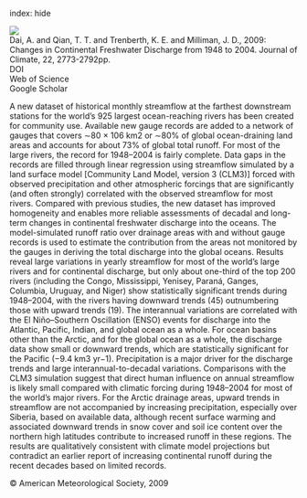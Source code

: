 index: hide

<div class="Citation">
    <div class="Citation-thumb CitationThumb-linked"  data-href="https://doi.org/10.1175/2008jcli2592.1">
      <img src="https://static.claimspace.cloud/climate-study-static/refs/thumbs/2/Dai_et_al_2009-thumb.png" />
    </div>

  <div class="Citation-body">
    <div class="Citation-text">Dai, A. and Qian, T. T. and Trenberth, K. E. and Milliman, J. D., 2009: Changes in Continental Freshwater Discharge from 1948 to 2004. <span class="Article-journal">Journal of Climate, </span><span class="Article-volume">22, </span>2773-2792pp.</div>
    <div class="Citation-links">
      <div class="CitationLink" data-href="https://doi.org/10.1175/2008jcli2592.1">
        <div class="CitationLink-icon CitationLink-Doi"></div>
        <div class="CitationLink-text">DOI</div>
      </div>
      <div class="CitationLink" data-href="http://cel.webofknowledge.com/InboundService.do?customersID=atyponcel&smartRedirect=yes&mode=FullRecord&IsProductCode=Yes&product=CEL&Init=Yes&Func=Frame&action=retrieve&SrcApp=literatum&SrcAuth=atyponcel&SID=7CNc3cIRaBKjGbSujFM&UT=WOS:000266587200018">
        <div class="CitationLink-icon CitationLink-Isi"></div>
        <div class="CitationLink-text">Web of Science</div>
      </div>
      <div class="CitationLink" data-href="https://scholar.google.com/scholar?q=10.1175/2008jcli2592.1">
        <div class="CitationLink-icon CitationLink-Scholar"></div>
        <div class="CitationLink-text">Google Scholar</div>
      </div>
    </div>
  </div>
</div>

A new dataset of historical monthly streamflow at the farthest downstream stations for the world’s 925 largest ocean-reaching rivers has been created for community use. Available new gauge records are added to a network of gauges that covers ∼80 × 106 km2 or ∼80% of global ocean-draining land areas and accounts for about 73% of global total runoff. For most of the large rivers, the record for 1948–2004 is fairly complete. Data gaps in the records are filled through linear regression using streamflow simulated by a land surface model [Community Land Model, version 3 (CLM3)] forced with observed precipitation and other atmospheric forcings that are significantly (and often strongly) correlated with the observed streamflow for most rivers. Compared with previous studies, the new dataset has improved homogeneity and enables more reliable assessments of decadal and long-term changes in continental freshwater discharge into the oceans. The model-simulated runoff ratio over drainage areas with and without gauge records is used to estimate the contribution from the areas not monitored by the gauges in deriving the total discharge into the global oceans. Results reveal large variations in yearly streamflow for most of the world’s large rivers and for continental discharge, but only about one-third of the top 200 rivers (including the Congo, Mississippi, Yenisey, Paraná, Ganges, Columbia, Uruguay, and Niger) show statistically significant trends during 1948–2004, with the rivers having downward trends (45) outnumbering those with upward trends (19). The interannual variations are correlated with the El Niño–Southern Oscillation (ENSO) events for discharge into the Atlantic, Pacific, Indian, and global ocean as a whole. For ocean basins other than the Arctic, and for the global ocean as a whole, the discharge data show small or downward trends, which are statistically significant for the Pacific (−9.4 km3 yr−1). Precipitation is a major driver for the discharge trends and large interannual-to-decadal variations. Comparisons with the CLM3 simulation suggest that direct human influence on annual streamflow is likely small compared with climatic forcing during 1948–2004 for most of the world’s major rivers. For the Arctic drainage areas, upward trends in streamflow are not accompanied by increasing precipitation, especially over Siberia, based on available data, although recent surface warming and associated downward trends in snow cover and soil ice content over the northern high latitudes contribute to increased runoff in these regions. The results are qualitatively consistent with climate model projections but contradict an earlier report of increasing continental runoff during the recent decades based on limited records.

<div class="Citation-copy">
&copy; American Meteorological Society, 2009
</div>